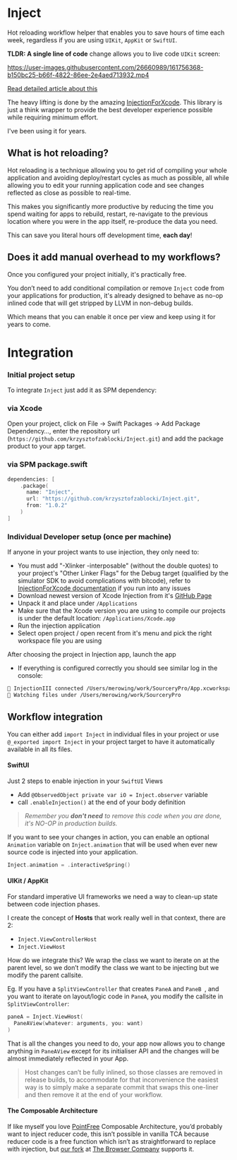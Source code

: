 # Inject
Hot reloading workflow helper that enables you to save hours of time each week, regardless if you are using `UIKit`, `AppKit` or `SwiftUI`.

**TLDR: A single line of code** change allows you to live code `UIKit` screen:


https://user-images.githubusercontent.com/26660989/161756368-b150bc25-b66f-4822-86ee-2e4aed713932.mp4



[Read detailed article about this](https://merowing.info/2022/04/hot-reloading-in-swift/)

The heavy lifting is done by the amazing [InjectionForXcode](https://github.com/johnno1962/InjectionIII). This library is just a think wrapper to provide the best developer experience possible while requiring minimum effort. 

I've been using it for years.

## What is hot reloading?
Hot reloading is a technique allowing you to get rid of compiling your whole application and avoiding deploy/restart cycles as much as possible, all while allowing you to edit your running application code and see changes reflected as close as possible to real-time.

This makes you significantly more productive by reducing the time you spend waiting for apps to rebuild, restart, re-navigate to the previous location where you were in the app itself, re-produce the data you need.

This can save you literal hours off development time, **each day**! 

## Does it add manual overhead to my workflows?
Once you configured your project initially, it's practically free.

You don’t need to add conditional compilation or remove `Inject` code from your applications for production, it's already designed to behave as no-op inlined code that will get stripped by LLVM in non-debug builds. 

Which means that you can enable it once per view and keep using it for years to come.

# Integration
### Initial project setup

To integrate `Inject` just add it as SPM dependency:

### via Xcode

Open your project, click on File → Swift Packages → Add Package Dependency…, enter the repository url (`https://github.com/krzysztofzablocki/Inject.git`) and add the package product to your app target.

### via SPM package.swift

```swift
dependencies: [
    .package(
      name: "Inject",
      url: "https://github.com/krzysztofzablocki/Inject.git",
      from: "1.0.2"
    )
]
```
### Individual Developer setup (once per machine)
If anyone in your project wants to use injection, they only need to:

- You must add "-Xlinker -interposable" (without the double quotes) to your project's "Other Linker Flags" for the Debug target (qualified by the simulator SDK to avoid complications with bitcode), refer to [InjectionForXcode documentation](https://github.com/johnno1962/InjectionIII#limitationsfaq) if you run into any issues
-  Download newest version of Xcode Injection from it's [GitHub Page](https://github.com/johnno1962/InjectionIII/releases)
  - Unpack it and place under `/Applications`
- Make sure that the Xcode version you are using to compile our projects is under the default location: `/Applications/Xcode.app`
- Run the injection application
- Select open project / open recent from it's menu and pick the right workspace file you are using

 After choosing the project in Injection app, launch the app
- If everything is configured correctly you should see similar log in the console:

```bash
💉 InjectionIII connected /Users/merowing/work/SourceryPro/App.xcworkspace
💉 Watching files under /Users/merowing/work/SourceryPro
```

## Workflow integration
You can either add `import Inject` in individual files in your project or use 
`@_exported import Inject` in your project target to have it automatically available in all its files.

#### **SwiftUI**
Just 2 steps to enable injection in your `SwiftUI` Views

- Add `@ObservedObject private var iO = Inject.observer` variable
- call `.enableInjection()` at the end of your body definition

> *Remember you **don't need** to remove this code when you are done, it's NO-OP in production builds.*

If you want to see your changes in action, you can enable an optional `Animation` variable on `Inject.animation` that will be used when ever new source code is injected into your application.

```swift
Inject.animation = .interactiveSpring()
```

####  **UIKit / AppKit**
For standard imperative UI frameworks we need a way to clean-up state between code injection phases. 

I create the concept of **Hosts** that work really well in that context, there are 2:

- `Inject.ViewControllerHost`
- `Inject.ViewHost`

How do we integrate this? We wrap the class we want to iterate on at the parent level, so we don’t modify the class we want to be injecting but we modify the parent callsite.

Eg. If you have a `SplitViewController` that creates `PaneA` and `PaneB `, and you want to iterate on layout/logic code in `PaneA`, you modify the callsite in `SplitViewController`:

```swift
paneA = Inject.ViewHost(
  PaneAView(whatever: arguments, you: want)
)
```

That is all the changes you need to do, your app now allows you to change anything in `PaneAView` except for its initialiser API and the changes will be almost immediately reflected in your App.

> Host changes can’t be fully inlined, so those classes are removed in release builds, to accommodate for that inconvenience the easiest way is to simply make a separate commit that swaps this one-liner and then remove it at the end of your workflow.

#### The Composable Architecture

If like myself you love [PointFree](https://pointfree.co/) Composable Architecture, you’d probably want to inject reducer code, this isn’t possible in vanilla TCA because reducer code is a free function which isn’t as straightforward to replace with injection, but [our fork](https://github.com/thebrowsercompany/swift-composable-architecture) at [The Browser Company](https://thebrowser.company/) supports it.
